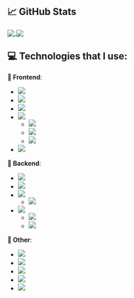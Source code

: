 ## &#x1f4c8; GitHub Stats

<a href="https://github.com/MartinHeinz/MartinHeinz">
  <img align="center" src="https://github-readme-stats.vercel.app/api/top-langs/?username=MatijaNovosel&layout=compact&langs_count=10&exclude_repo=heroesofcrimson&hide_title=true" />
</a>
<a href="https://github.com/MartinHeinz/MartinHeinz">
  <img align="center" src="https://github-readme-stats.vercel.app/api?username=MatijaNovosel&show_icons=true&line_height=28&hide_title=true" />
</a>

## 💻 Technologies that I use:

**🎨 Frontend**:
- ![](https://img.shields.io/badge/Typescript-informational?style=flat&logo=typescript&logoColor=white&color=007ACC)
- ![](https://img.shields.io/badge/SASS&SCSS-informational?style=flat&logo=sass&logoColor=white&color=CC6699)
- ![](https://img.shields.io/badge/Angular-informational?style=flat&logo=angular&logoColor=white&color=DD0031)
- ![](https://img.shields.io/badge/VueJS-3%20&%202-informational?style=flat&logo=vue.js&logoColor=white&color=2bbc8a)
  - ![](https://img.shields.io/badge/Vuetify-informational?style=flat&logo=vuetify&logoColor=white&color=1867c0)
  - ![](https://img.shields.io/badge/Quasar-informational?style=flate&logo=quasar&logoColor=white&color=1976d2)
  - ![](https://img.shields.io/badge/Buefy-informational?style=flat&logo=buefy&logoColor=white&color=7957D5)
- ![](https://img.shields.io/badge/Electron-informational?style=flat&logo=electron&logoColor=white&color=47848F)

**🔧 Backend**:
- ![](https://img.shields.io/badge/Spring-informational?style=flat&logo=spring&logoColor=white&color=6DB33F)
- ![](https://img.shields.io/badge/.NET%20Core-informational?style=flat&logo=dotnet&logoColor=white&color=5C2D91)
- ![](https://img.shields.io/badge/PHP-informational?style=flat&logo=php&logoColor=white&color=777BB4)
  - ![](https://img.shields.io/badge/CakePHP-informational?style=flat&logo=cakephp&logoColor=white&color=D33C43)
- ![](https://img.shields.io/badge/NodeJS-informational?style=flat&logo=nodedotjs&logoColor=white&color=339933)
  - ![](https://img.shields.io/badge/Typescript-informational?style=flat&logo=typescript&logoColor=white&color=007ACC)
  - ![](https://img.shields.io/badge/NestJS&TypeORM-informational?style=flat&logo=nestjs&logoColor=E0234E&color=black)

**🔗 Other**:
- ![](https://img.shields.io/badge/MySQL-informational?style=flat&logo=mysql&logoColor=white&color=4479A1)
- ![](https://img.shields.io/badge/TSQL-informational?style=flat&logo=microsoft-sql-server&logoColor=white&color=CC2927)
- ![](https://img.shields.io/badge/Firebase&Firestore-informational?style=flat&logo=firebase&logoColor=f6820d&color=FFCA28)
- ![](https://img.shields.io/badge/GraphQL-informational?style=flat&logo=graphql&logoColor=fd43c0&color=E10098)
- ![](https://img.shields.io/badge/JSON%20Web%20Tokens-informational?style=flat&logo=json-web-tokens&logoColor=E10098&color=000000)
